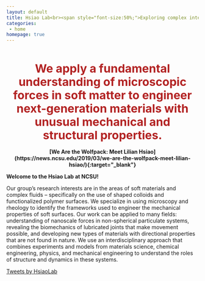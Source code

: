 ```yaml
---
layout: default
title: Hsiao Lab<br><span style="font-size:50%;">Exploring complex interfaces</span>
categories:
 - home
homepage: true
---
```

<style>
  .custom-text {
    color: FireBrick;
    font-size: 30px; /* Adjust the font size as needed */
    text-align: center;
    display: block; /* This ensures the text takes up the full width available */
    margin: 0 auto; /* This centers the block element horizontally */
    white-space: pre-line; /* Preserve line breaks and spaces */
    line-height: 35px; /* Increase line spacing by 5 pixels */
  }
</style>

<span class="custom-text">
  <strong>We apply a fundamental understanding of microscopic forces in soft matter to engineer next-generation materials with unusual mechanical and structural properties.</strong>
</span>

<style>
  .custom {
    text-align: center;
    display: block; /* This ensures the text takes up the full width available */
    margin: 0 auto; /* This centers the block element horizontally */
    white-space: pre-line; /* Preserve line breaks and spaces */
  }
</style>

<span class="custom">
  <strong>[We Are the Wolfpack: Meet Lilian Hsiao](https://news.ncsu.edu/2019/03/we-are-the-wolfpack-meet-lilian-hsiao/){:target="_blank"}</strong>
</span>

**Welcome to the Hsiao Lab at NCSU!**

Our group’s research interests are in the areas of soft materials and complex fluids – specifically on the use of shaped colloids and functionalized polymer surfaces. We specialize in using microscopy and rheology to identify the frameworks used to engineer the mechanical properties of soft surfaces. Our work can be applied to many fields: understanding of nanoscale forces in non-spherical particulate systems, revealing the biomechanics of lubricated joints that make movement possible, and developing new types of materials with directional properties that are not found in nature. We use an interdisciplinary approach that combines experiments and models from materials science, chemical engineering, physics, and mechanical engineering to understand the roles of structure and dynamics in these systems.

<head>
  <title>Twitter Widget Example</title>
</head>
<body>
  <!-- Your HTML content here -->

  <!-- Embed the Twitter widget -->
  <a class="twitter-timeline" href="https://twitter.com/LilianHsiao?ref_src=twsrc%5Etfw" data-width="800" data-height="500">Tweets by HsiaoLab</a>
  <script async src="https://platform.twitter.com/widgets.js" charset="utf-8"></script>
</body>
